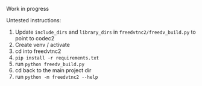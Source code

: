 Work in progress

Untested instructions:
1. Update `include_dirs` and `library_dirs` in `freedvtnc2/freedv_build.py` to point to codec2
2. Create venv / activate
3. cd into freedvtnc2 
3. `pip install -r requirements.txt`
3. run `python freedv_build.py`
4. cd back to the main project dir
5. run `python -m freedvtnc2 --help`
